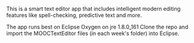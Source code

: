 This is a smart text editor app that includes intelligent modern editing features like spell-checking, predictive text and more.

The app runs best on Eclipse Oxygen on jre 1.8.0_161
Clone the repo and import the MOOCTextEditor files (in each week's folder) into Eclipse.

